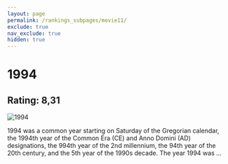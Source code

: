 ```yaml
---
layout: page
permalink: /rankings_subpages/movie11/
exclude: true
nav_exclude: true
hidden: true
---
```

    
# 1994
## Rating: 8,31
![1994](https://fwcdn.pl/fpo/10/39/1039/7517880_1.7.webp)


1994 was a common year starting on Saturday of the Gregorian calendar, the 1994th year of the Common Era (CE) and Anno Domini (AD) designations, the 994th year of the 2nd millennium, the 94th year of the 20th century, and the 5th year of the 1990s decade. The year 1994 was ...